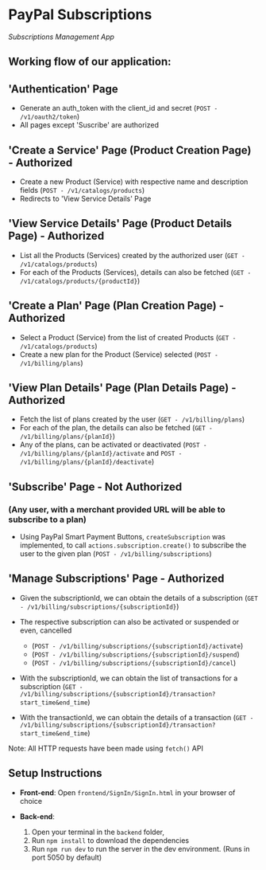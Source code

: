 # PayPal Subscriptions 
*Subscriptions Management App*

## Working flow of our application:
## 'Authentication' Page 
- Generate an auth_token with the client_id and secret (`POST - /v1/oauth2/token`)
- All pages except 'Suscribe' are authorized

## 'Create a Service' Page (Product Creation Page) - Authorized
- Create a new Product (Service) with respective name and description fields (`POST - /v1/catalogs/products`)
- Redirects to 'View Service Details' Page

## 'View Service Details' Page (Product Details Page) - Authorized
- List all the Products (Services) created by the authorized user (`GET - /v1/catalogs/products`)
- For each of the Products (Services), details can also be fetched (`GET - /v1/catalogs/products/{productId}`)

## 'Create a Plan' Page (Plan Creation Page) - Authorized
- Select a Product (Service) from the list of created Products (`GET - /v1/catalogs/products`)
- Create a new plan for the Product (Service) selected (`POST - /v1/billing/plans`)

## 'View Plan Details' Page (Plan Details Page) - Authorized
- Fetch the list of plans created by the user (`GET - /v1/billing/plans`)
- For each of the plan, the details can also be fetched (`GET - /v1/billing/plans/{planId}`)
- Any of the plans, can be activated or deactivated (`POST - /v1/billing/plans/{planId}/activate` and `POST - /v1/billing/plans/{planId}/deactivate`)

## 'Subscribe' Page - Not Authorized 
### (Any user, with a merchant provided URL will be able to subscribe to a plan)
- Using PayPal Smart Payment Buttons, `createSubscription` was implemented, to call `actions.subscription.create()` to subscribe the user to the given plan (`POST - /v1/billing/subscriptions`)

## 'Manage Subscriptions' Page - Authorized 
- Given the subscriptionId, we can obtain the details of a subscription (`GET - /v1/billing/subscriptions/{subscriptionId}`)
- The respective subscription can also be activated or suspended or even, cancelled 
    - (`POST - /v1/billing/subscriptions/{subscriptionId}/activate`)
    - (`POST - /v1/billing/subscriptions/{subscriptionId}/suspend`)
    - (`POST - /v1/billing/subscriptions/{subscriptionId}/cancel`)

- With the subscriptionId, we can obtain the list of transactions for a subscription (`GET - /v1/billing/subscriptions/{subscriptionId}/transaction?start_time&end_time`)
- With the transactionId, we can obtain the details of a transaction (`GET - /v1/billing/subscriptions/{subscriptionId}/transaction?start_time&end_time`)

Note: All HTTP requests have been made using `fetch()` API 

## Setup Instructions

- **Front-end**:
Open `frontend/SignIn/SignIn.html` in your browser of choice

- **Back-end**:
    1. Open your terminal in the `backend` folder,
    2. Run `npm install` to download the dependencies
    3. Run `npm run dev` to run the server in the dev environment. (Runs in port 5050 by default)
